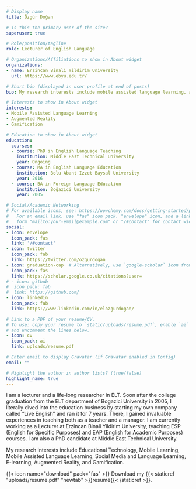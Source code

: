 ```yaml
---
# Display name
title: Özgür Doğan

# Is this the primary user of the site?
superuser: true

# Role/position/tagline
role: Lecturer of English Language

# Organizations/Affiliations to show in About widget
organizations:
- name: Erzincan Binali Yildirim University
  url: https://www.ebyu.edu.tr/

# Short bio (displayed in user profile at end of posts)
bio: My research interests include mobile assisted language learning, augmented reality, and gamification.

# Interests to show in About widget
interests:
- Mobile Assisted Language Learning
- Augmented Reality
- Gamification

# Education to show in About widget
education:
  courses:
  - course: PhD in English Language Teaching
    institution: Middle East Technical University
    year: Ongoing
  - course: MA in English Language Education
    institution: Bolu Abant Izzet Baysal University
    year: 2016
  - course: BA in Foreign Language Education
    institution: Boğaziçi University
    year: 2005

# Social/Academic Networking
# For available icons, see: https://wowchemy.com/docs/getting-started/page-builder/#icons
#   For an email link, use "fas" icon pack, "envelope" icon, and a link in the
#   form "mailto:your-email@example.com" or "/#contact" for contact widget.
social:
- icon: envelope
  icon_pack: fas
  link: '/#contact'
- icon: twitter
  icon_pack: fab
  link: https://twitter.com/ozgurdogan
- icon: graduation-cap  # Alternatively, use `google-scholar` icon from `ai` icon pack
  icon_pack: fas
  link: https://scholar.google.co.uk/citations?user=
# - icon: github
#  icon_pack: fab
#  link: https://github.com/
- icon: linkedin
  icon_pack: fab
  link: https://www.linkedin.com/in/elozgurdogan/

# Link to a PDF of your resume/CV.
# To use: copy your resume to `static/uploads/resume.pdf`, enable `ai` icons in `params.toml`, 
# and uncomment the lines below.
- icon: cv
  icon_pack: ai
  link: uploads/resume.pdf

# Enter email to display Gravatar (if Gravatar enabled in Config)
email: ""

# Highlight the author in author lists? (true/false)
highlight_name: true
---
```


I am a lecturer and a life-long researcher in ELT. Soon after the college graduation from the ELT department of Bogazici University in 2005, I literally dived into the education business by starting my own company called “Live English” and ran it for 7 years. There, I gained invaluable experiences in teaching both as a teacher and a manager. I am currently working as a Lecturer at Erzincan Binali Yildirim University, teaching ESP (English for Specific Purposes) and EAP (English for Academic Purposes) courses. I am also a PhD candidate at Middle East Technical University.

My research interests include Educational Technology, Mobile Learning, Mobile Assisted Language Learning, Social Media and Language Learning, E-learning, Augmented Reality, and Gamification.

{{< icon name="download" pack="fas" >}} Download my {{< staticref "uploads/resume.pdf" "newtab" >}}resumé{{< /staticref >}}.
